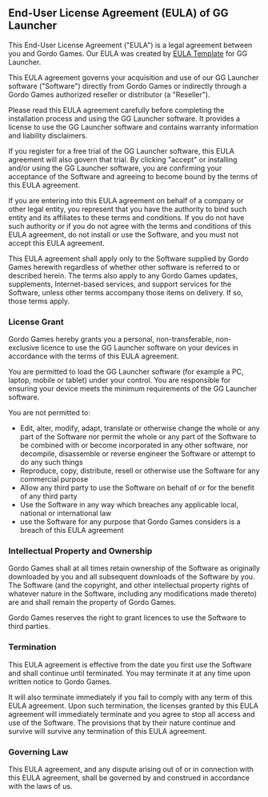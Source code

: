 <h2>End-User License Agreement (EULA) of <span class="app_name">GG Launcher</span></h2>

<p>This End-User License Agreement ("EULA") is a legal agreement between you and <span class="company_name">Gordo Games</span>. Our EULA was created by <a href="https://www.eulatemplate.com">EULA Template</a> for <span class="app_name">GG Launcher</span>.</p></p>

<p>This EULA agreement governs your acquisition and use of our <span class="app_name">GG Launcher</span> software ("Software") directly from <span class="company_name">Gordo Games</span> or indirectly through a <span class="company_name">Gordo Games</span> authorized reseller or distributor (a "Reseller"). </p>

<p>Please read this EULA agreement carefully before completing the installation process and using the <span class="app_name">GG Launcher</span> software. It provides a license to use the <span class="app_name">GG Launcher</span> software and contains warranty information and liability disclaimers.</p>

<p>If you register for a free trial of the <span class="app_name">GG Launcher</span> software, this EULA agreement will also govern that trial. By clicking "accept" or installing and/or using the <span class="app_name">GG Launcher</span> software, you are confirming your acceptance of the Software and agreeing to become bound by the terms of this EULA agreement.</p>

<p>If you are entering into this EULA agreement on behalf of a company or other legal entity, you represent that you have the authority to bind such entity and its affiliates to these terms and conditions. If you do not have such authority or if you do not agree with the terms and conditions of this EULA agreement, do not install or use the Software, and you must not accept this EULA agreement.</p>

<p>This EULA agreement shall apply only to the Software supplied by <span class="company_name">Gordo Games</span> herewith regardless of whether other software is referred to or described herein. The terms also apply to any <span class="company_name">Gordo Games</span> updates, supplements, Internet-based services, and support services for the Software, unless other terms accompany those items on delivery. If so, those terms apply.</p>

<h3>License Grant</h3>

<p><span class="company_name">Gordo Games</span> hereby grants you a personal, non-transferable, non-exclusive licence to use the <span class="app_name">GG Launcher</span> software on your devices in accordance with the terms of this EULA agreement.</p>

<p>You are permitted to load the <span class="app_name">GG Launcher</span> software (for example a PC, laptop, mobile or tablet) under your control. You are responsible for ensuring your device meets the minimum requirements of the <span class="app_name">GG Launcher</span> software.</p>

<p>You are not permitted to:</p>

<ul>
<li>Edit, alter, modify, adapt, translate or otherwise change the whole or any part of the Software nor permit the whole or any part of the Software to be combined with or become incorporated in any other software, nor decompile, disassemble or reverse engineer the Software or attempt to do any such things</li>
<li>Reproduce, copy, distribute, resell or otherwise use the Software for any commercial purpose</li>
<li>Allow any third party to use the Software on behalf of or for the benefit of any third party</li>
<li>Use the Software in any way which breaches any applicable local, national or international law</li>
<li>use the Software for any purpose that <span class="company_name">Gordo Games</span> considers is a breach of this EULA agreement</li>
</ul>

<h3>Intellectual Property and Ownership</h3>

<p><span class="company_name">Gordo Games</span> shall at all times retain ownership of the Software as originally downloaded by you and all subsequent downloads of the Software by you. The Software (and the copyright, and other intellectual property rights of whatever nature in the Software, including any modifications made thereto) are and shall remain the property of <span class="company_name">Gordo Games</span>.</p>

<p><span class="company_name">Gordo Games</span> reserves the right to grant licences to use the Software to third parties.</p>

<h3>Termination</h3>

<p>This EULA agreement is effective from the date you first use the Software and shall continue until terminated. You may terminate it at any time upon written notice to <span class="company_name">Gordo Games</span>.</p>

<p>It will also terminate immediately if you fail to comply with any term of this EULA agreement. Upon such termination, the licenses granted by this EULA agreement will immediately terminate and you agree to stop all access and use of the Software. The provisions that by their nature continue and survive will survive any termination of this EULA agreement.</p>

<h3>Governing Law</h3>

<p>This EULA agreement, and any dispute arising out of or in connection with this EULA agreement, shall be governed by and construed in accordance with the laws of <span class="country">us</span>.</p>
